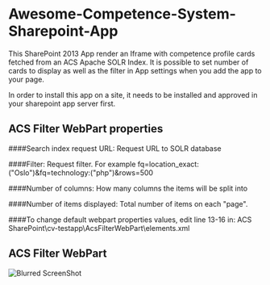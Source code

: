 Awesome-Competence-System-Sharepoint-App
========================================

This SharePoint 2013 App render an Iframe with competence profile cards fetched from an ACS Apache SOLR Index. 
It is possible to set number of cards to display as well as the filter in App settings when you add the app to your page.

In order to install this app on a site, it needs to be installed and approved in your sharepoint app server first.

ACS Filter WebPart properties
-----------------------------
####Search index request URL:
Request URL to SOLR database

####Filter:
Request filter. For example fq=location_exact:("Oslo")&fq=technology:("php")&rows=500

####Number of columns:
How many columns the items will be split into

####Number of items displayed:
Total number of items on each "page".

####To change default webpart properties values, edit line 13-16 in:
ACS SharePoint\cv-testapp\AcsFilterWebPart\elements.xml


ACS Filter WebPart
------------------
![Blurred ScreenShot](https://raw.github.com/altran/Awesome-Competence-System-Sharepoint-App/master/acs_filter_webpart_blurred.jpg)
